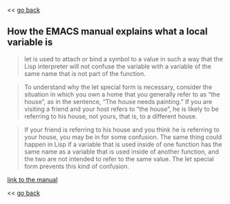 << [go back](https://apiraino.github.io)

## How the EMACS manual explains what a local variable is

> let is used to attach or bind a symbol to a value in such a way that the Lisp interpreter will not confuse the variable with a variable of the same name that is not part of the function.

> To understand why the let special form is necessary, consider the situation in which you own a home that you generally refer to as “the house”, as in the sentence, “The house needs painting.” If you are visiting a friend and your host refers to “the house”, he is likely to be referring to his house, not yours, that is, to a different house.

> If your friend is referring to his house and you think he is referring to your house, you may be in for some confusion. The same thing could happen in Lisp if a variable that is used inside of one function has the same name as a variable that is used inside of another function, and the two are not intended to refer to the same value. The let special form prevents this kind of confusion.

[link to the manual](https://www.gnu.org/software/emacs/manual/html_node/eintr/let.html)

<< [go back](https://apiraino.github.io)
